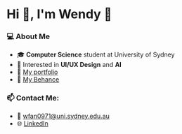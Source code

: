 # Hi 👋, I'm Wendy 🌊

### 💻 About Me
- 🎓 **Computer Science** student at University of Sydney
- 🎨 Interested in **UI/UX Design** and **AI**
- 🌟 [My portfolio](my-portfolio-kappa-six-82.vercel.app)
- 🔷 [My Behance](https://www.behance.net/wenyufan)

### 📫 Contact Me:
- 📧 [wfan0971@uni.sydney.edu.au](mailto:wfan0971@uni.sydney.edu.au)
- 🌐 [LinkedIn](https://linkedin.com/in/wenyu-fan)
